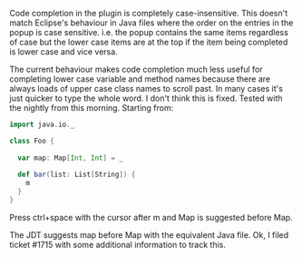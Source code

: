 Code completion in the plugin is completely case-insensitive.  This doesn't match Eclipse's behaviour in Java files where the order on the entries in the popup is case sensitive.  i.e. the popup contains the same items regardless of case but the lower case items are at the top if the item being completed is lower case and vice versa.

The current behaviour makes code completion much less useful for completing lower case variable and method names because there are always loads of upper case class names to scroll past.  In many cases it's just quicker to type the whole word.
I don't think this is fixed. Tested with the nightly from this morning. Starting from:

```scala
import java.io._

class Foo {
  
  var map: Map[Int, Int] = _
  
  def bar(list: List[String]) {
    m
  }
}
```

Press ctrl+space with the cursor after m and Map is suggested before Map.

The JDT suggests map before Map with the equivalent Java file.
Ok, I filed ticket #1715 with some additional information to track this.

